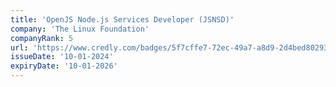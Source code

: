```yaml
---
title: 'OpenJS Node.js Services Developer (JSNSD)'
company: 'The Linux Foundation'
companyRank: 5
url: 'https://www.credly.com/badges/5f7cffe7-72ec-49a7-a8d9-2d4bed802934/'
issueDate: '10-01-2024'
expiryDate: '10-01-2026'
---
```

